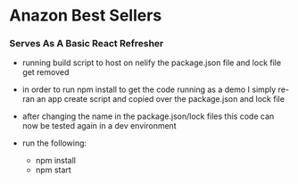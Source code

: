 # Anazon Best Sellers

### Serves As A Basic React Refresher

- running build script to host on nelify the package.json file and lock file get removed
- in order to run npm install to get the code running as a demo I simply re-ran an app create script and copied over the package.json and lock file
- after changing the name in the package.json/lock files this code can now be tested again in a dev environment

  
- run the following:
  - npm install
  - npm start
